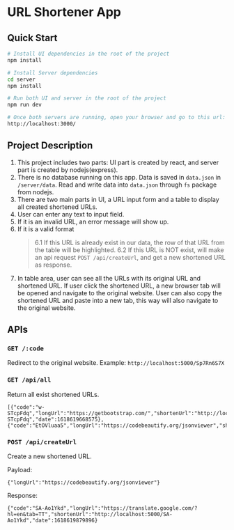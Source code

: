 # URL Shortener App

## Quick Start

```bash
# Install UI dependencies in the root of the project
npm install

# Install Server dependencies
cd server
npm install

# Run both UI and server in the root of the project
npm run dev

# Once both servers are running, open your browser and go to this url:
http://localhost:3000/
```

## Project Description
1. This project includes two parts: UI part is created by react, and server part is created by nodejs(express).
2. There is no database running on this app. Data is saved in ```data.json``` in ```/server/data```. Read and write data into ```data.json``` through ```fs``` package from nodejs.
3. There are two main parts in UI, a URL input form and a table to display all created shortened URLs.
4. User can enter any text to input field. 
5. If it is an invalid URL, an error message will show up. 
6. If it is a valid format
   >6.1 If this URL is already exist in our data, the row of that URL from the table will be highlighted.
   >6.2 If this URL is NOT exist, will make an api request ```POST /api/createUrl```, and get a new shortened URL as response.
7. In table area, user can see all the URLs with its original URL and shortened URL. If user click the shortened URL, a new browser tab will be opened and navigate to the original website. User can also copy the shortened URL and paste into a new tab, this way will also navigate to the original website.

## APIs

### ```GET /:code```
Redirect to the original website. 
Example: ```http://localhost:5000/Sp7Rn6S7X```

### ```GET /api/all```
Return all exist shortened URLs.
```
[{"code":"w-STcpFdq","longUrl":"https://getbootstrap.com/","shortenUrl":"http://localhost:5000/w-STcpFdq","date":1618619668575},{"code":"EtOVluaa5","longUrl":"https://codebeautify.org/jsonviewer","shortenUrl":"http://localhost:5000/EtOVluaa5","date":1618619734963}]
```

### ```POST /api/createUrl```
Create a new shortened URL. 

Payload: 
```
{"longUrl":"https://codebeautify.org/jsonviewer"}
```

Response: 
```
{"code":"SA-Ao1Ykd","longUrl":"https://translate.google.com/?hl=en&tab=TT","shortenUrl":"http://localhost:5000/SA-Ao1Ykd","date":1618619879896}
```
